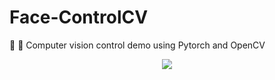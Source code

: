 # Face-ControlCV
:movie_camera: :radio_button: Computer vision control demo using Pytorch and OpenCV

<p align="center">
  <img src="https://github.com/lukexyz/FaceBox-CV/blob/master/facebox18b.gif?raw=true">
</p>
